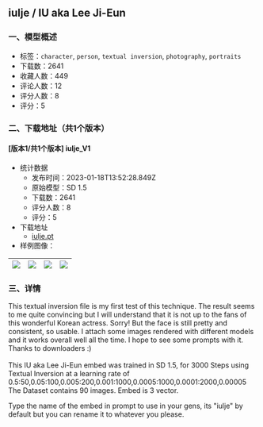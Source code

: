 ## iulje / IU aka Lee Ji-Eun
### 一、模型概述

- 标签：`character`, `person`, `textual inversion`, `photography`, `portraits`
- 下载数：2641
- 收藏人数：449
- 评论人数：12
- 评分人数：8
- 评分：5

### 二、下载地址（共1个版本）

#### [版本1/共1个版本] iulje_V1

- 统计数据
  - 发布时间：2023-01-18T13:52:28.849Z
  - 原始模型：SD 1.5
  - 下载数：2641
  - 评分人数：8
  - 评分：5
- 下载地址
  - [iulje.pt](https://civitai.com/api/download/models/5447)
- 样例图像：

| <img src="https://image.civitai.com/xG1nkqKTMzGDvpLrqFT7WA/78dd05b6-8a59-4b09-1c29-e94a9fa42d00/width=450/43034.jpeg" /> | <img src="https://image.civitai.com/xG1nkqKTMzGDvpLrqFT7WA/c81cbb56-86b3-4ddf-b7c8-5c4d75df8a00/width=450/43049.jpeg" /> | <img src="https://image.civitai.com/xG1nkqKTMzGDvpLrqFT7WA/1998d815-581d-4f90-daf3-5a6904dd4a00/width=450/43048.jpeg" /> | <img src="https://image.civitai.com/xG1nkqKTMzGDvpLrqFT7WA/9b1b5130-c78a-449c-6519-07fa07502a00/width=450/43047.jpeg" /> |
| ---- | ---- | ---- | ---- |


### 三、详情
<p>This textual inversion file is my first test of this technique. The result seems to me quite convincing but I will understand that it is not up to the fans of this wonderful Korean actress. Sorry! But the face is still pretty and consistent, so usable. I attach some images rendered with different models and it works overall well all the time. I hope to see some prompts with it. Thanks to downloaders :)<br /><br />This IU aka Lee Ji-Eun embed was trained in SD 1.5, for 3000 Steps using Textual Inversion at a learning rate of  0.5:50,0.05:100,0.005:200,0.001:1000,0.0005:1000,0.0001:2000,0.00005<br />The Dataset contains 90 images. Embed is 3 vector.</p><p>Type the name of the embed in prompt to use in your gens, its "iulje" by default but you can rename it to whatever you please.</p><p></p><p></p>